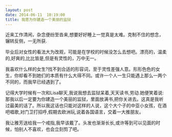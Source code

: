 ```yaml
---
layout: post
date: 2014-06-11  10:19:00
title: 我愿为你建造一个美丽的监狱
---
```


<p>
近来工作清闲，杂念便纷至沓来,想要好好睡上一觉真是太难。克制不住的想念，辗转反侧，一无所获.

毕业后对女性的看法大为改观，可能是在学校的时候没怎么去想吧。漂亮的，温柔的,好爽的,比比皆是,但是有灵性的，万中无一。

我喜欢什么样的女生?找不到合适的形容词，至于灵性差强人意。形形色色的女生，你却看不到她们的本质有什么大得不同。或许一个人一生只能遇上那么一两个不同的，而我早已经遇到了。

记得大学时候有一次和Lisa聊天,我说我想去监狱呆着,天天读书,劳动.她便笑着说:那我以后一定要为你建造一个美丽的监狱，里面放满书,把你关进去。这真是我听过最美的话了。所以我这话也只能对这样的人说，这个大个子的中亚小女孩，在酒吧唱歌,对门卫打招呼,假期去欧洲玩,说着各国语言，交着一大推朋友。

我让雅芳送给我一个戒指,我早该戴了。头发也渐渐长长,或许等到可以见面的时候，怕别人不喜欢，也会立刻剪了吧。

</p>
